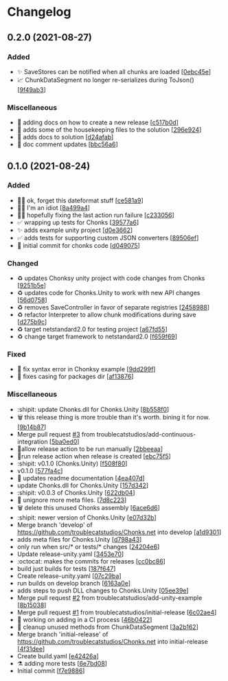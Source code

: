 # Changelog

<a name="0.2.0"></a>
## 0.2.0 (2021-08-27)

### Added

- ✨ SaveStores can be notified when all chunks are loaded [[0ebc45e](https://github.com/troublecatstudios/Chonks.net/commit/0ebc45e2715c9f16672263e1e512596f1dba3782)]
- 📈 ChunkDataSegment no longer re-serializes during ToJson() [[9f49ab3](https://github.com/troublecatstudios/Chonks.net/commit/9f49ab326a03d6efeda2f85b865b13f86e698cc2)]

### Miscellaneous

- 📄 adding docs on how to create a new release [[c517b0d](https://github.com/troublecatstudios/Chonks.net/commit/c517b0d806cbd37aa7e1f3e170ff0d4d372b3d0e)]
- 🧹 adds some of the housekeeping files to the solution [[296e924](https://github.com/troublecatstudios/Chonks.net/commit/296e92463c04a1c2693a065b83ca26d541206bd4)]
- 🧹 adds docs to solution [[d24afab](https://github.com/troublecatstudios/Chonks.net/commit/d24afabe541f888a831a5ba8025c3db5dd1d47c3)]
- 📄 doc comment updates [[bbc56a6](https://github.com/troublecatstudios/Chonks.net/commit/bbc56a67499be962948e5012d33e2635e52ae5d9)]


<a name="0.1.0"></a>
## 0.1.0 (2021-08-24)

### Added

- 👷‍♂️ ok, forget this dateformat stuff [[ce581a9](https://github.com/troublecatstudios/Chonks.net/commit/ce581a9b91ac97d55aa60cfa09e955d3a6bca495)]
- 👷‍♂️ I&#x27;m an idiot [[8a499a4](https://github.com/troublecatstudios/Chonks.net/commit/8a499a4b3fd64b66615a14ee41f98d4240e83b33)]
- 👷‍♂️ hopefully fixing the last action run failure [[c233056](https://github.com/troublecatstudios/Chonks.net/commit/c2330568337e69e009bd4b192bbaddb4f6905610)]
- ✅ wrapping up tests for Chonks [[39577a6](https://github.com/troublecatstudios/Chonks.net/commit/39577a60ba2df598f9b3da7133e2c7c71f7d50d9)]
- ✨ adds example unity project [[d0e3662](https://github.com/troublecatstudios/Chonks.net/commit/d0e36621c4b32a5de76912affd6c25f8ffb9d7e0)]
- ✅ adds tests for supporting custom JSON converters [[89506ef](https://github.com/troublecatstudios/Chonks.net/commit/89506ef36ea8b0870f149efbf6bfec1171777c97)]
- 🎉 initial commit for chonks code [[d049075](https://github.com/troublecatstudios/Chonks.net/commit/d049075cb31c5d55df85d5ece3f8db37b4b7cdfe)]

### Changed

- ♻️ updates Chonksy unity project with code changes from Chonks [[9251b5e](https://github.com/troublecatstudios/Chonks.net/commit/9251b5e5c71b10d9af539f0c8aedd02880da19dc)]
- ♻️ updates code for Chonks.Unity to work with new API changes [[56d0758](https://github.com/troublecatstudios/Chonks.net/commit/56d07580eb83c665c34b2c21eaf4be3d6da1ada7)]
- ♻️ removes SaveController in favor of separate registries [[2458988](https://github.com/troublecatstudios/Chonks.net/commit/2458988d1047def05827fd9b26b2ff0a8ce6c2d1)]
- ♻️ refactor Interpreter to allow chunk modifications during save [[d275b9c](https://github.com/troublecatstudios/Chonks.net/commit/d275b9c320b7fc5ee515fa76c9fad0e97a2b5a07)]
- ♻️ target netstandard2.0 for testing project [[a67fd55](https://github.com/troublecatstudios/Chonks.net/commit/a67fd553800b9243e1981710809c21b1e3f363fb)]
- ♻️ change target framework to netstandard2.0 [[f659f69](https://github.com/troublecatstudios/Chonks.net/commit/f659f69149dc6e0ae452dfdbed51b23bc34a945f)]

### Fixed

- 🐛 fix syntax error in Chonksy example [[9dd299f](https://github.com/troublecatstudios/Chonks.net/commit/9dd299fcad39654affe12dd72ab4628c6f9ac805)]
- 🐛 fixes casing for packages dir [[af13876](https://github.com/troublecatstudios/Chonks.net/commit/af13876febe03b20897c3e2e62dce1d1d9d2ad96)]

### Miscellaneous

-  :shipit: update Chonks.dll for Chonks.Unity [[8b558f0](https://github.com/troublecatstudios/Chonks.net/commit/8b558f0adcd4c85bdb77740c27e5440c9ad24378)]
- 🗑️ this release thing is more trouble than it&#x27;s worth. bining it for now. [[9b14b87](https://github.com/troublecatstudios/Chonks.net/commit/9b14b879c7fecd55ae61eccd3aafd7df8b25ada6)]
-  Merge pull request [#3](https://github.com/troublecatstudios/Chonks.net/issues/3) from troublecatstudios/add-continuous-integration [[5ba0ed0](https://github.com/troublecatstudios/Chonks.net/commit/5ba0ed010d369ef8c9d1ccc969f27cd5a85b6aeb)]
-  👷allow release action to be run manually [[2bbeeaa](https://github.com/troublecatstudios/Chonks.net/commit/2bbeeaa4c2d85d971b58d9b6c8e134f48f3b5007)]
-  👷run release action when release is created [[ebc75f5](https://github.com/troublecatstudios/Chonks.net/commit/ebc75f507aa90d7e639a8050997a330db6e75729)]
-  :shipit: v0.1.0 (Chonks.Unity) [[f508f80](https://github.com/troublecatstudios/Chonks.net/commit/f508f8074485e137a212a21966edc0e9271b0b93)]
-  v0.1.0 [[577fa4c](https://github.com/troublecatstudios/Chonks.net/commit/577fa4cf94ef666b007d7a3f48f43e53f6717d9b)]
- 📝 updates readme documentation [[4ea407d](https://github.com/troublecatstudios/Chonks.net/commit/4ea407d5e28f64e02f08cae1069d50282b05fe15)]
-  update Chonks.dll for Chonks.Unity [[157d342](https://github.com/troublecatstudios/Chonks.net/commit/157d3429b4e76e9d6348593b9307d6e9e97c6104)]
-  :shipit: v0.0.3 of Chonks.Unity [[622db04](https://github.com/troublecatstudios/Chonks.net/commit/622db049ffd23293d96518aa93007f07ac640efc)]
- 🧹 unignore more meta files. [[7d8c223](https://github.com/troublecatstudios/Chonks.net/commit/7d8c223145e39c86e18dbda1f8948c89d9a040a7)]
- 🗑️ delete this unused Chonks assembly [[6ace6d6](https://github.com/troublecatstudios/Chonks.net/commit/6ace6d606afcd3ecc779a28ba219a51c6154c415)]
-  :shipit: newer version of Chonks.Unity [[e07d32b](https://github.com/troublecatstudios/Chonks.net/commit/e07d32bc8168ab401344cffdccede69dbe6a8a2b)]
-  Merge branch &#x27;develop&#x27; of https://github.com/troublecatstudios/Chonks.net into develop [[a1d9301](https://github.com/troublecatstudios/Chonks.net/commit/a1d93010568df05b5cac9fb9bbae91c738534fba)]
-  adds meta files for Chonks.Unity [[d798a43](https://github.com/troublecatstudios/Chonks.net/commit/d798a43f99aaff2f398dd512e5e77afedb49e5cf)]
-  only run when src/* or tests/* changes [[24204e6](https://github.com/troublecatstudios/Chonks.net/commit/24204e6fc4d7bc9b2f783a56e4ebf447f41c7414)]
-  Update release-unity.yaml [[3453e70](https://github.com/troublecatstudios/Chonks.net/commit/3453e70e1c967aa359d122f60040af2a004e5564)]
-  :octocat: makes the commits for releases [[cc0bc86](https://github.com/troublecatstudios/Chonks.net/commit/cc0bc86970dda4a8c9591f5d9bf3e013237f4b27)]
-  build just builds for tests [[187f647](https://github.com/troublecatstudios/Chonks.net/commit/187f64747f6797ca8af4e710248faed83fe72475)]
-  Create release-unity.yaml [[07c29ba](https://github.com/troublecatstudios/Chonks.net/commit/07c29ba5268061e4ca3d1fc05c4937f8d13a615b)]
-  run builds on develop branch [[6163a0e](https://github.com/troublecatstudios/Chonks.net/commit/6163a0e8b3a8e295232114c4df31d0464147d031)]
-  adds steps to push DLL changes to Chonks.Unity [[05ee39e](https://github.com/troublecatstudios/Chonks.net/commit/05ee39ef48a7885cf089d83ae24d3da39a251520)]
-  Merge pull request [#2](https://github.com/troublecatstudios/Chonks.net/issues/2) from troublecatstudios/add-unity-example [[8b15038](https://github.com/troublecatstudios/Chonks.net/commit/8b15038331299bbdf69ddbeb8d242233cf50f63b)]
-  Merge pull request [#1](https://github.com/troublecatstudios/Chonks.net/issues/1) from troublecatstudios/initial-release [[6c02ae4](https://github.com/troublecatstudios/Chonks.net/commit/6c02ae42b84e982c8bbd3b3cf68cf49cf4e44e80)]
- 🚧 working on adding in a CI process [[46b0422](https://github.com/troublecatstudios/Chonks.net/commit/46b04223e25c4a8c0c6fd5e02839624b18bbeb22)]
- 🧹 cleanup unused methods from ChunkDataSegment [[3a2b162](https://github.com/troublecatstudios/Chonks.net/commit/3a2b162085599230ff8a859d49cd0e5beea89b36)]
-  Merge branch &#x27;initial-release&#x27; of https://github.com/troublecatstudios/Chonks.net into initial-release [[4f31dee](https://github.com/troublecatstudios/Chonks.net/commit/4f31dee0be1cb1bb2dc8cd456fa18ec0adca5b0c)]
-  Create build.yaml [[e42426a](https://github.com/troublecatstudios/Chonks.net/commit/e42426a360da86d09d2e8781cab13510f095c33a)]
- ⚗️ adding more tests [[6e7bd08](https://github.com/troublecatstudios/Chonks.net/commit/6e7bd084f8981b5b852414e60e1c257b510e6ad6)]
-  Initial commit [[f7e9886](https://github.com/troublecatstudios/Chonks.net/commit/f7e988624104d2aa035416742f6ce1b082f46d76)]


